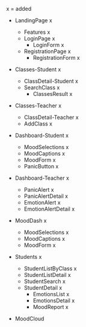 x = added

- LandingPage x
  - Features x
  - LoginPage x
    - LoginForm x
  - RegistrationPage x
    - RegistrationForm x

- Classes-Student x
	- ClassDetail-Student x
	- SearchClass x
		- ClassesResult x

- Classes-Teacher x
	- ClassDetail-Teacher x
	- AddClass x

- Dashboard-Student x
	- MoodSelections x
	- MoodCaptions x
	- MoodForm x
	- PanicButton x

- Dashboard-Teacher x
	- PanicAlert x
	- PanicAlertDetail x
	- EmotionAlert x
	- EmotionAlertDetail x

- MoodDash x
	- MoodSelections x
	- MoodCaptions x
	- MoodForm x

- Students x
	- StudentListByClass x
	- StudentListDetail x
	- StudentSearch x
	- StudentDetail x
		- EmotionsList x
		- EmotionsDetail x
		- MoodReport x

- MoodCloud